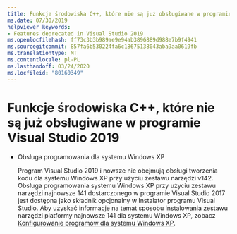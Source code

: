 ```yaml
---
title: Funkcje środowiska C++, które nie są już obsługiwane w programie Visual Studio 2019
ms.date: 07/30/2019
helpviewer_keywords:
- Features deprecated in Visual Studio 2019
ms.openlocfilehash: ff73c3b3b989ae9e94ab3896889d988e7b9f4941
ms.sourcegitcommit: 857fa6b530224fa6c18675138043aba9aa0619fb
ms.translationtype: MT
ms.contentlocale: pl-PL
ms.lasthandoff: 03/24/2020
ms.locfileid: "80160349"
---
```

# <a name="c-features-deprecated-in-visual-studio-2019"></a>Funkcje środowiska C++, które nie są już obsługiwane w programie Visual Studio 2019

- Obsługa programowania dla systemu Windows XP

  Program Visual Studio 2019 i nowsze nie obejmują obsługi tworzenia kodu dla systemu Windows XP przy użyciu zestawu narzędzi v142. Obsługa programowania systemu Windows XP przy użyciu zestawu narzędzi najnowsze 141 dostarczonego w programie Visual Studio 2017 jest dostępna jako składnik opcjonalny w Instalator programu Visual Studio. Aby uzyskać informacje na temat sposobu instalowania zestawu narzędzi platformy najnowsze 141 dla systemu Windows XP, zobacz [Konfigurowanie programów dla systemu Windows XP](../build/configuring-programs-for-windows-xp.md).
